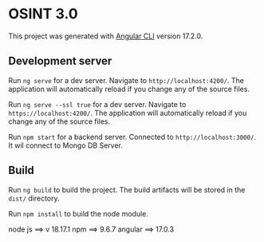 # OSINT 3.0

This project was generated with [Angular CLI](https://github.com/angular/angular-cli) version 17.2.0.

## Development server

Run `ng serve` for a dev server. Navigate to `http://localhost:4200/`. The application will automatically reload if you change any of the source files.

Run `ng serve --ssl true` for a dev server. Navigate to `https://localhost:4200/`. The application will automatically reload if you change any of the source files.

Run `npm start` for a backend server. Connected to `http://localhost:3000/`. It wil connect to Mongo DB Server.

## Build

Run `ng build` to build the project. The build artifacts will be stored in the `dist/` directory.

Run `npm install` to build the node module. 


node js ==> v 18.17.1
npm ==> 9.6.7
angular ==> 17.0.3
